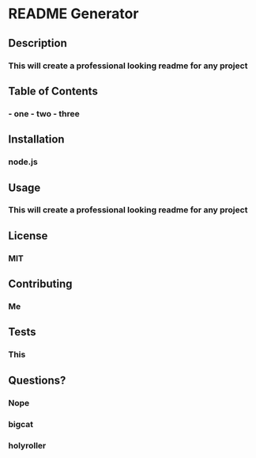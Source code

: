 # README Generator 
## Description
### This will create a professional looking readme for any project
## Table of Contents
### - one - two - three
## Installation
### node.js
## Usage
### This will create a professional looking readme for any project
## License
### MIT
## Contributing
### Me
## Tests
### This
## Questions?
### Nope
### bigcat
### holyroller
  